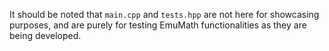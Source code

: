 It should be noted that `main.cpp` and `tests.hpp` are not here for showcasing purposes, and are purely for testing EmuMath functionalities as they are being developed.
